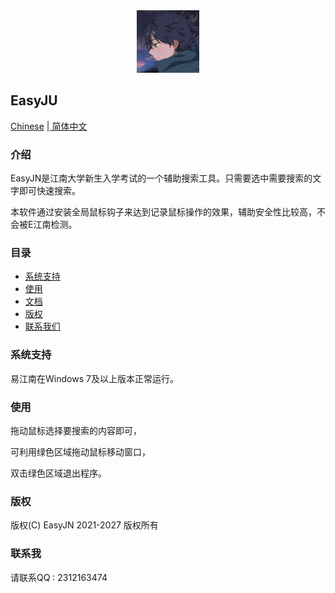 <div align=center>
<img src="/image/logo.jpg"/ width="100">
</div>

## EasyJU

[Chinese](/README.md) |[ 简体中文](/README.md)

### 介绍

EasyJN是江南大学新生入学考试的一个辅助搜索工具。只需要选中需要搜索的文字即可快速搜索。

本软件通过安装全局鼠标钩子来达到记录鼠标操作的效果，辅助安全性比较高，不会被E江南检测。

### 目录

  - [系统支持](#系统支持)
  - [使用](#使用)
  - [文档](#文档)
  - [版权](#版权)
  - [联系我们](#联系我们)

### 系统支持

易江南在Windows 7及以上版本正常运行。

### 使用

拖动鼠标选择要搜索的内容即可，

可利用绿色区域拖动鼠标移动窗口，

双击绿色区域退出程序。

### 版权

版权(C) EasyJN 2021-2027 版权所有

### 联系我

请联系QQ : 2312163474
